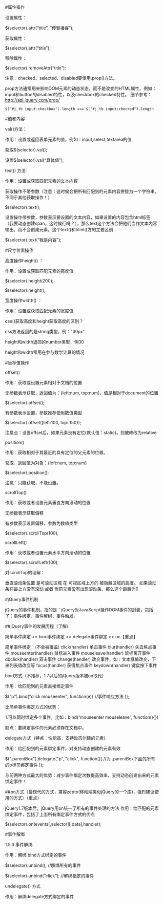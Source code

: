 #属性操作

设置属性：

$(selector).attr(“title”, “传智播客”);

获取属性：

$(selector).attr(“title”);

移除属性：

$(selector).removeAttr(“title”); 

注意：checked、selected、disabled要使用.prop()方法。

prop方法通常用来影响DOM元素的动态状态，而不是改变的HTML属性。例如：input和button的disabled特性，以及checkbox的checked特性。
细节参考：http://api.jquery.com/prop/


`$("#j_tb input:checkbox").length === $("#j_tb input:checked").length`




#值和内容

val()方法：

作用：设置或返回表单元素的值，例如：input,select,textarea的值

获取$(selector).val();

设置$(selector).val(“具体值”);



text() 方法:

作用：设置或获取匹配元素的文本内容

获取操作不带参数（注意：这时候会把所有匹配到的元素内容拼接为一个字符串，不同于其他获取操作！）

$(selector).text();

设置操作带参数，参数表示要设置的文本内容，如果设置的内容包含html标签（<span>我要动态创建span，这时候行吗？</span>），那么text这个方法会把他们当作文本内容输出，而不会创建元素。这个text()和html()方的主要区别

$(selector).text(“我是内容”);





#尺寸位置操作

高度操作height() ：

作用：设置或获取匹配元素的高度值

$(selector).height(200);

$(selector).height();

宽度操作width() ：
 
作用：设置或获取匹配元素的宽度值



css()获取高度和height获取高度的区别？

css方法返回的是string类型，例："30px"

height和width返回的number类型，例30

height和width常用在参与数学计算的情况






#坐标值操作

offset() 

作用：获取或设置元素相对于文档的位置

无参数表示获取，返回值为：{left:num, top:num}，值是相对于document的位置

$(selector).offset();

有参数表示设置，参数推荐使用数值类型

$(selector).offset({left:100, top: 150});

注意点：设置offset后，如果元素没有定位(默认值：static)，则被修改为relative



position() 

作用：获取相对于其最近的具有定位的父元素的位置。

获取，返回值为对象：{left:num, top:num}

$(selector).position();

注意：只能获取，不能设置。




scrollTop() 

作用：获取或者设置元素垂直方向滚动的位置

无参数表示获取偏移

有参数表示设置偏移，参数为数值类型

$(selector).scrollTop(100);




scrollLeft() 

作用：获取或者设置元素水平方向滚动的位置

$(selector).scrollLeft(100);




对scrollTop的理解：

垂直滚动条位置 是可滚动区域 在 可视区域上方的 被隐藏区域的高度。
如果滚动条在最上方没有滚动 或者 当前元素没有出现滚动条，那么这个距离为0




#jQuery事件机制

jQuery的事件机制，指的是：jQuery对JavaScript操作DOM事件的封装，包括了：事件绑定、事件解绑、事件触发。


##jQuery事件的发展历程（了解）

简单事件绑定 >> bind事件绑定 >> delegate事件绑定 >> on【重点】


简单事件绑定：(不会被覆盖)
click(handler) 				单击事件
blur(handler) 				失去焦点事件
mouseenter(handler) 		鼠标进入事件
mouseleave(handler)			鼠标离开事件
dbclick(handler) 			双击事件
change(handler) 改变事件，如：文本框值改变，下来列表值改变等
focus(handler) 				获得焦点事件
keydown(handler) 			键盘按下事件



bind方式（不推荐，1.7以后的jQuery版本被on取代）

作用：给匹配到的元素直接绑定事件

$("p").bind("click mouseenter", function(e){
    //事件响应方法
});

比简单事件绑定方式的优势：

1.可以同时绑定多个事件，比如：bind(“mouseenter  mouseleave”, function(){})

缺点：要绑定事件的元素必须存在文档中。




delegate方式（特点：性能高，支持动态创建的元素）

作用：给匹配到的元素绑定事件，对支持动态创建的元素有效

$(".parentBox").delegate("p", "click", function(){
    //为 .parentBox下面的所有的p标签绑定事件
});

与前两种方式最大的优势：减少事件绑定次数提高效率，支持动态创建出来的元素绑定事件！




##on方式（最现代的方式，兼容zepto(移动端类似jQuery的一个库)，强烈建议使用的方式）（重点）

jQuery1.7版本后，jQuery用on统一了所有的事件处理的方法
作用：给匹配的元素绑定事件，包括了上面所有绑定事件方式的优点

$(selector).on(events[,selector][,data],handler);






#事件解绑

1.5.3	事件解绑

作用：解绑 bind方式绑定的事件

$(selector).unbind(); //解绑所有的事件

$(selector).unbind(“click”); //解绑指定的事件


undelegate() 方式

作用：解绑delegate方式绑定的事件










































































































